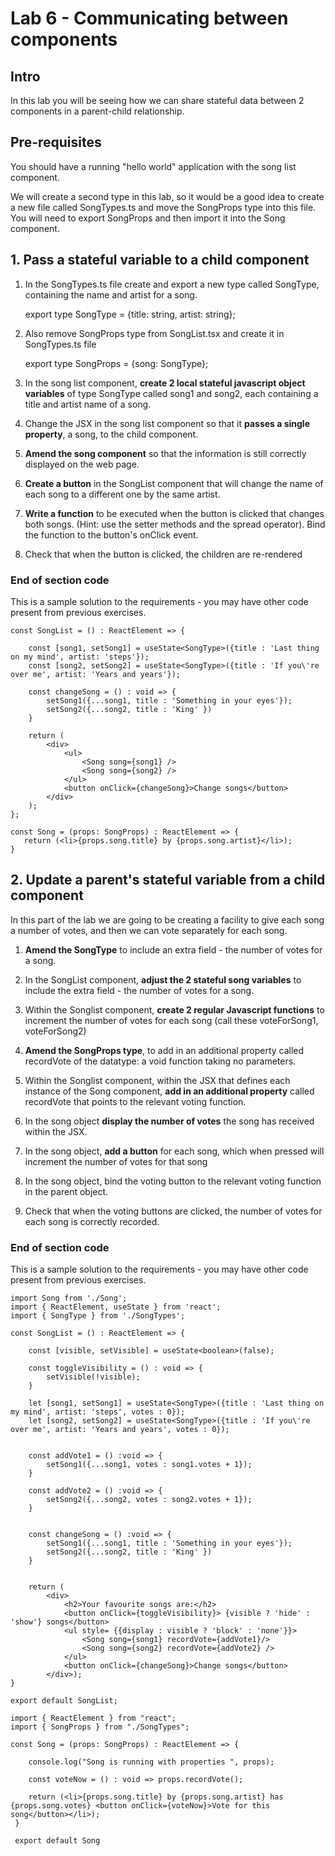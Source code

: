 # Lab 6 - Communicating between components

## Intro

In this lab you will be seeing how we can share stateful data between 2 components in a parent-child relationship.

## Pre-requisites

You should have a running "hello world" application with the song list component.

We will create a second type in this lab, so it would be a good idea to create a new file called SongTypes.ts and move the SongProps type into this file. You will need to export SongProps and then import it into the Song component.

## 1. Pass a stateful variable to a child component

1. In the SongTypes.ts file create and export a new type called SongType, containing the name and artist for a song.
 
   export type SongType = {title: string, artist: string};    
   
3. Also remove SongProps type from SongList.tsx and create it in SongTypes.ts file
   
   export type SongProps = {song: SongType};
   
5. In the song list component, **create 2 local stateful javascript object variables** of type SongType called song1 and song2, each containing a title and artist name of a song.

6. Change the JSX in the song list component so that it **passes a single property**, a song, to the child component.

7. **Amend the song component** so that the information is still correctly displayed on the web page.

8. **Create a button** in the SongList component that will change the name of each song to a different one by the same artist.

9. **Write a function** to be executed when the button is clicked that changes both songs. (Hint: use the setter methods and the spread operator). Bind the function to the button's onClick event.

10. Check that when the button is clicked, the children are re-rendered

### End of section code
This is a sample solution to the requirements - you may have other code present from previous exercises.

```
const SongList = () : ReactElement => {
    
    const [song1, setSong1] = useState<SongType>({title : 'Last thing on my mind', artist: 'steps'});
    const [song2, setSong2] = useState<SongType>({title : 'If you\'re over me', artist: 'Years and years'});

    const changeSong = () : void => {
        setSong1({...song1, title : 'Something in your eyes'});
        setSong2({...song2, title : 'King' })
    }

    return (
        <div>
            <ul>
                <Song song={song1} />
                <Song song={song2} />
            </ul>
            <button onClick={changeSong}>Change songs</button>
        </div>
    );
};
```

```
const Song = (props: SongProps) : ReactElement => {
   return (<li>{props.song.title} by {props.song.artist}</li>);
}
```


## 2. Update a parent's stateful variable from a child component

In this part of the lab we are going to be creating a facility to give each song a number of votes, and then we can vote separately for each song.

1. **Amend the SongType** to include an extra field - the number of votes for a song.
   
2. In the SongList component, **adjust the 2 stateful song variables** to include the extra field - the number of votes for a song.

3. Within the Songlist component, **create 2 regular Javascript functions** to increment the number of votes for each song (call these voteForSong1, voteForSong2)

4. **Amend the SongProps type**, to add in an additional property called recordVote of the datatype: a void function taking no parameters.
   
5. Within the Songlist component, within the JSX that defines each instance of the Song component, **add in an additional property** called recordVote that points to the relevant voting function.

6. In the song object **display the number of votes** the song has received within the JSX.

7. In the song object, **add a button** for each song, which when pressed will increment the number of votes for that song

7. In the song object, bind the voting button to the relevant voting function in the parent object.

8. Check that when the voting buttons are clicked, the number of votes for each song is correctly recorded.

### End of section code
This is a sample solution to the requirements - you may have other code present from previous exercises.


```
import Song from './Song';
import { ReactElement, useState } from 'react';
import { SongType } from './SongTypes';

const SongList = () : ReactElement => {

    const [visible, setVisible] = useState<boolean>(false);

    const toggleVisibility = () : void => {
        setVisible(!visible);
    }

    let [song1, setSong1] = useState<SongType>({title : 'Last thing on my mind', artist: 'steps', votes : 0});
    let [song2, setSong2] = useState<SongType>({title : 'If you\'re over me', artist: 'Years and years', votes : 0});


    const addVote1 = () :void => {
        setSong1({...song1, votes : song1.votes + 1});
    }

    const addVote2 = () :void => {
        setSong2({...song2, votes : song2.votes + 1});
    }


    const changeSong = () :void => {
        setSong1({...song1, title : 'Something in your eyes'});
        setSong2({...song2, title : 'King' })
    }


    return (
        <div>
            <h2>Your favourite songs are:</h2>
            <button onClick={toggleVisibility}> {visible ? 'hide' : 'show'} songs</button>
            <ul style= {{display : visible ? 'block' : 'none'}}>
                <Song song={song1} recordVote={addVote1}/>
                <Song song={song2} recordVote={addVote2} />
            </ul>
            <button onClick={changeSong}>Change songs</button>
        </div>);
}

export default SongList;
```

```
import { ReactElement } from "react";
import { SongProps } from "./SongTypes";

const Song = (props: SongProps) : ReactElement => {

    console.log("Song is running with properties ", props);

    const voteNow = () : void => props.recordVote();

    return (<li>{props.song.title} by {props.song.artist} has {props.song.votes} <button onClick={voteNow}>Vote for this song</button></li>);
 }
 
 export default Song
```
